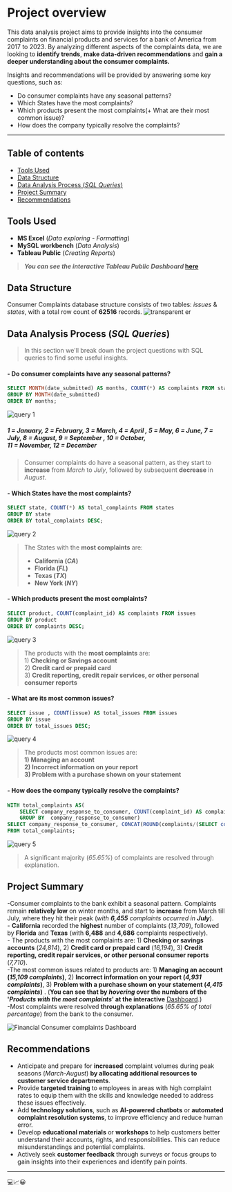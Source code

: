 
# Project overview
This data analysis project aims to provide insights into the consumer complaints on financial products and services for a bank of America from 2017 to 2023. By analyzing different aspects of the complaints data, we are looking to **identify trends**, **make data-driven recommendations** and **gain a deeper understanding about the consumer complaints.**

Insights and recommendations will be provided by answering some key questions, such as:
- Do consumer complaints have any seasonal patterns?
- Which States have the most complaints?
- Which products present the most complaints(+ What are their most common issue)?
- How does the company typically resolve the complaints?
---
## Table of contents
- [Tools Used](#Tools-Used)
- [Data Structure](#Data-Structure)
- [Data Analysis Process (*SQL Queries*)](#Data-Analysis-Process-SQL-Queries)
- [Project Summary](#Project-Summary)
- [Recommendations](#Recommendations)
## Tools Used
- **MS Excel** (*Data exploring - Formatting*)
- **MySQL workbench** (*Data Analysis*)
- **Tableau Public** (*Creating Reports*)

> ***You can see the interactive Tableau Public Dashboard* [here](https://public.tableau.com/app/profile/nickpelek/viz/Financialconsumercomplaintsproject/Dashboard1)**
## Data Structure
Consumer Complaints database structure consists of two tables: *issues* & *states*, with a total row count of **62516** records.
![transparent er](https://github.com/user-attachments/assets/f884ca79-368d-4c44-a45e-d0b44b71c86c)



## Data Analysis Process (*SQL Queries*)

 >In this section we'll break down the project questions with SQL queries to find some useful insights.


#### - Do consumer complaints have any seasonal patterns?

   ```sql
  SELECT MONTH(date_submitted) AS months, COUNT(*) AS complaints FROM states
  GROUP BY MONTH(date_submitted)
  ORDER BY months;
  ``` 
![query 1](https://github.com/user-attachments/assets/a4cf482b-9308-4076-af58-7cc25dba18c4)
#####  *1 = January, 2 = February, 3 = March, 4 = April , 5 = May, 6 = June, 7 = July, 8 = August, 9 = September , 10 = October,<br> 11 = November, 12 = December*  
> Consumer complaints do have a seasonal pattern, as they start to **increase** from *March* to *July*, followed by subsequent **decrease** in *August*.

#### - Which States have the most complaints?

  ```sql
  SELECT state, COUNT(*) AS total_complaints FROM states
  GROUP BY state
  ORDER BY total_complaints DESC;
  ```
  ![query 2](https://github.com/user-attachments/assets/fdafc747-fcb2-4bed-91cd-0bebb086262d)

> The States with the **most complaints** are:
> - **California (*CA*)**
> - **Florida (*FL*)**
> - **Texas (*TX*)**
> - **New York (*NY*)**
#### - Which products present the most complaints?

  ```sql
  SELECT product, COUNT(complaint_id) AS complaints FROM issues
  GROUP BY product
  ORDER BY complaints DESC;
  ```
  ![query 3](https://github.com/user-attachments/assets/925a5b6e-fad3-4481-89b5-0252049e01fc)
>The products with the **most complaints** are: <br> 1) **Checking or Savings account** <br>
                                                 2) **Credit card or prepaid card** <br>
                                                 3) **Credit reporting, credit repair services, or other personal consumer reports**
 						

#### - What are its most common **issues**?
     
  ```sql
  SELECT issue , COUNT(issue) AS total_issues FROM issues
  GROUP BY issue
  ORDER BY total_issues DESC;
  ```
  ![query 4](https://github.com/user-attachments/assets/8098de56-0127-4ba6-ac4d-8cce96215f28)
> The products most common issues are:<br> **1) Managing an account** <br>
										 **2) Incorrect information on your report**<br>
                                         **3) Problem with a purchase shown on your statement**

#### - How does the company typically resolve the complaints?
  ```sql
  WITH total_complaints AS(
	  SELECT company_response_to_consumer, COUNT(complaint_id) AS complaints FROM issues
	  GROUP BY  company_response_to_consumer)
  SELECT company_response_to_consumer, CONCAT(ROUND(complaints/(SELECT count(complaint_id) FROM issues)*100,2), "%") AS percentage_complaints
  FROM total_complaints;
  ```
  ![query 5](https://github.com/user-attachments/assets/c51b0c85-aa1a-45c9-bbdf-3fc0ad8d68d6)
> A significant majority (*65.65%*) of complaints are resolved through explanation.
## Project Summary

 -Consumer complaints to the bank exhibit a seasonal pattern. Complaints remain **relatively low** on winter months, and start to **increase** from March till July, where they hit their peak (*with **6,455** complaints occurred in **July***).<br> - **California** recorded the **highest** number of complaints (*13,709*), followed by **Florida** and **Texas** (with **6,488** and **4,686** complaints respectively). <br> - The products with the most complaints are: 1) **Checking or savings accounts** (*24,814*), 2) **Credit card or prepaid card** (*16,194*), 3) **Credit reporting, credit repair services, or other personal consumer reports** (*7,710*).<br> -The most common issues related to products are: 1) **Managing an account (*15,109 complaints*)**, 2) **Incorrect information on your report (*4,931 complaints*)**, 3) **Problem with a purchase shown on your statement (*4,415 complaints*)**  . (**You can see that by *hovering* over the numbers of the '*Products with the most complaints*'  at the interactive** [Dashboard](https://public.tableau.com/app/profile/nickpelek/viz/Financialconsumercomplaintsproject/Dashboard1).)<br>
 -Most complaints were resolved **through explanations** (*65.65% of total percentage*) from the bank to the consumer. 

![Financial Consumer complaints Dashboard](https://github.com/user-attachments/assets/1f20b6bd-ae2c-42a6-af8f-360367c12269)

## Recommendations
- Anticipate and prepare for **increased** complaint volumes during peak seasons (*March-August*) **by allocating additional resources to customer service departments**.
- Provide **targeted training** to employees in areas with high complaint rates to equip them with the skills and knowledge needed to address these issues effectively.
- Add **technology solutions**, such as **AI-powered chatbots** or **automated complaint resolution systems**, to improve efficiency and reduce human error.
- Develop **educational materials** or **workshops** to help customers better understand their accounts, rights, and responsibilities. This can reduce misunderstandings and potential complaints.
- Actively seek **customer feedback** through surveys or focus groups to gain insights into their experiences and identify pain points.
----
💻📈😀
